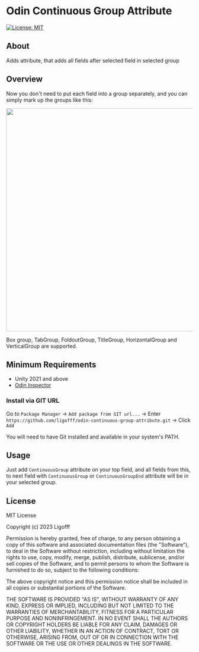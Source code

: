 # Odin Continuous Group Attribute
[![License: MIT](https://img.shields.io/badge/License-MIT-blue.svg)](https://opensource.org/licenses/MIT)

## About
Adds attribute, that adds all fields after selected field in selected group

## Overview

Now you don't need to put each field into a group separately, and you can simply mark up the groups like this:

<p align="center">
  <img width="600" src="https://github.com/ligofff/odin-continuous-group-attribute/assets/44195161/dc69fa1d-4ec7-49b6-87f8-2ae603114641">
</p>

Box group, TabGroup, FoldoutGroup, TitleGroup, HorizontalGroup and VerticalGroup are supported.

## Minimum Requirements
* Unity 2021 and above
* [Odin Inspector](https://odininspector.com/)

### Install via GIT URL

Go to ```Package Manager``` -> ```Add package from GIT url...``` -> Enter ```https://github.com/ligofff/odin-continuous-group-attribute.git``` -> Click ```Add```

You will need to have Git installed and available in your system's PATH.

## Usage

Just add ```ContinuousGroup``` attribute on your top field, and all fields from this, to next field with ```ContinuousGroup``` or ```ContinuousGroupEnd``` attribute will be in your selected group.

## License

MIT License

Copyright (c) 2023 Ligofff

Permission is hereby granted, free of charge, to any person obtaining
a copy of this software and associated documentation files (the
"Software"), to deal in the Software without restriction, including
without limitation the rights to use, copy, modify, merge, publish,
distribute, sublicense, and/or sell copies of the Software, and to
permit persons to whom the Software is furnished to do so, subject to
the following conditions:

The above copyright notice and this permission notice shall be
included in all copies or substantial portions of the Software.

THE SOFTWARE IS PROVIDED "AS IS", WITHOUT WARRANTY OF ANY KIND,
EXPRESS OR IMPLIED, INCLUDING BUT NOT LIMITED TO THE WARRANTIES OF
MERCHANTABILITY, FITNESS FOR A PARTICULAR PURPOSE AND
NONINFRINGEMENT. IN NO EVENT SHALL THE AUTHORS OR COPYRIGHT HOLDERS BE
LIABLE FOR ANY CLAIM, DAMAGES OR OTHER LIABILITY, WHETHER IN AN ACTION
OF CONTRACT, TORT OR OTHERWISE, ARISING FROM, OUT OF OR IN CONNECTION
WITH THE SOFTWARE OR THE USE OR OTHER DEALINGS IN THE SOFTWARE.
